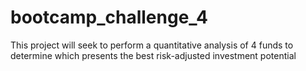 # bootcamp_challenge_4
This project will seek to perform a quantitative analysis of 4 funds to determine which presents the best risk-adjusted investment potential

